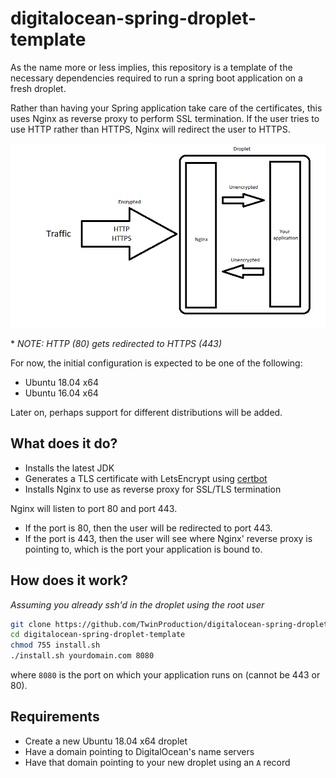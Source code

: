 # digitalocean-spring-droplet-template

As the name more or less implies, this repository is a template of the necessary 
dependencies required to run a spring boot application on a fresh droplet.

Rather than having your Spring application take care of the certificates, this uses Nginx as reverse proxy
to perform SSL termination. If the user tries to use HTTP rather than HTTPS, Nginx will redirect the user to HTTPS.

![scheme](img/scheme.png)

\* _NOTE: HTTP (80) gets redirected to HTTPS (443)_

For now, the initial configuration is expected to be one of the following:

- Ubuntu 18.04 x64
- Ubuntu 16.04 x64

Later on, perhaps support for different distributions will be added.


## What does it do?

- Installs the latest JDK
- Generates a TLS certificate with LetsEncrypt using [certbot](https://github.com/certbot/certbot)
- Installs Nginx to use as reverse proxy for SSL/TLS termination 

Nginx will listen to port 80 and port 443. 
- If the port is 80, then the user will be redirected to port 443.
- If the port is 443, then the user will see where Nginx' reverse proxy is pointing to, 
which is the port your application is bound to.


## How does it work?

_Assuming you already ssh'd in the droplet using the root user_

```bash
git clone https://github.com/TwinProduction/digitalocean-spring-droplet-template
cd digitalocean-spring-droplet-template
chmod 755 install.sh
./install.sh yourdomain.com 8080
```

where `8080` is the port on which your application runs on (cannot be 443 or 80).


## Requirements

- Create a new Ubuntu 18.04 x64 droplet
- Have a domain pointing to DigitalOcean's name servers
- Have that domain pointing to your new droplet using an `A` record
